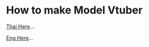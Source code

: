 # How to make Model Vtuber
[Thai Here](https://github.com/MonxKowit0025/Vtuber/blob/main/Thailand.md)...

[Eng Here](https://github.com/MonxKowit0025/Vtuber/blob/main/English.md)...

